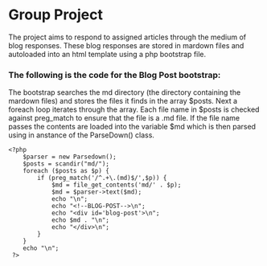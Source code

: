 Group Project 
=============

The project aims to respond to assigned articles through the medium of blog responses. These blog responses are stored in mardown files and autoloaded into an html template using a php bootstrap file.

### The following is the code for the Blog Post bootstrap:
The bootstrap searches the md directory (the directory containing the mardown files) and stores the files it finds in the array $posts. Next a foreach loop iterates through the array. Each file name in $posts is checked against preg_match to ensure that the file is a .md file. If the file name passes the contents are loaded into the variable $md which is then parsed using in anstance of the ParseDown() class.

```
<?php 
	$parser = new Parsedown();
	$posts = scandir("md/");
	foreach ($posts as $p) {
		if (preg_match('/^.+\.(md)$/',$p)) {
			$md = file_get_contents('md/' . $p);
			$md = $parser->text($md);
			echo "\n";
			echo "<!--BLOG-POST-->\n";
			echo "<div id='blog-post'>\n";
			echo $md . "\n";
			echo "</div>\n";
		}
	}
	echo "\n";
 ?>
```
